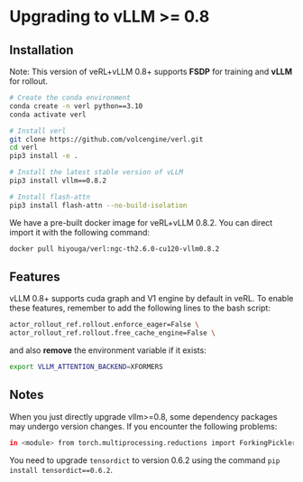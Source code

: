# Upgrading to vLLM >= 0.8

## Installation

Note: This version of veRL+vLLM 0.8+ supports **FSDP** for training and **vLLM** for rollout.

```bash
# Create the conda environment
conda create -n verl python==3.10
conda activate verl

# Install verl
git clone https://github.com/volcengine/verl.git
cd verl
pip3 install -e .

# Install the latest stable version of vLLM
pip3 install vllm==0.8.2

# Install flash-attn
pip3 install flash-attn --no-build-isolation

```

We have a pre-built docker image for veRL+vLLM 0.8.2. You can direct import it with the following command:

```bash
docker pull hiyouga/verl:ngc-th2.6.0-cu120-vllm0.8.2
```

## Features

vLLM 0.8+ supports cuda graph and V1 engine by default in veRL. To enable these features, remember to add the following lines to the bash script:

```bash
actor_rollout_ref.rollout.enforce_eager=False \
actor_rollout_ref.rollout.free_cache_engine=False \
```

and also **remove** the environment variable if it exists:

```bash
export VLLM_ATTENTION_BACKEND=XFORMERS
```

## Notes

When you just directly upgrade vllm>=0.8, some dependency packages may undergo version changes. If you encounter the following problems:

```bash
in <module> from torch.multiprocessing.reductions import ForkingPickler ImportError: cannot import name 'ForkingPickler' from 'torch.multiprocessing.reductions' (/opt/conda/lib/python3.11/site-packages/torch/multiprocessing/reductions.py)
```

You need to upgrade `tensordict` to version 0.6.2 using the command `pip install tensordict==0.6.2`.
